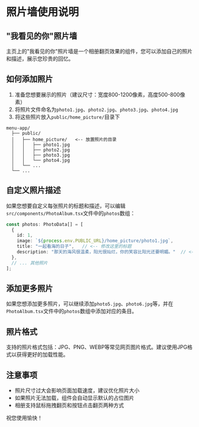 # 照片墙使用说明

## "我看见的你"照片墙

主页上的"我看见的你"照片墙是一个相册翻页效果的组件，您可以添加自己的照片和描述，展示您珍贵的回忆。

## 如何添加照片

1. 准备您想要展示的照片（建议尺寸：宽度800-1200像素，高度500-800像素）
2. 将照片文件命名为`photo1.jpg`、`photo2.jpg`、`photo3.jpg`、`photo4.jpg`
3. 将这些照片放入`public/home_picture/`目录下

```
menu-app/
  ├── public/
  │   ├── home_picture/   <-- 放置照片的目录
  │   │   ├── photo1.jpg
  │   │   ├── photo2.jpg
  │   │   ├── photo3.jpg
  │   │   └── photo4.jpg
  │   └── ...
  └── ...
```

## 自定义照片描述

如果您想要自定义每张照片的标题和描述，可以编辑`src/components/PhotoAlbum.tsx`文件中的`photos`数组：

```typescript
const photos: PhotoData[] = [
  {
    id: 1,
    image: `${process.env.PUBLIC_URL}/home_picture/photo1.jpg`,
    title: "一起看海的日子",   // <-- 修改这里的标题
    description: "那天的海风很温柔，阳光很灿烂，你的笑容比阳光还要明媚。"  // <-- 修改这里的描述
  },
  // ... 其他照片
];
```

## 添加更多照片

如果您想添加更多照片，可以继续添加`photo5.jpg`、`photo6.jpg`等，并在`PhotoAlbum.tsx`文件中的`photos`数组中添加对应的条目。

## 照片格式

支持的照片格式包括：JPG、PNG、WEBP等常见网页图片格式。建议使用JPG格式以获得更好的加载性能。

## 注意事项

- 照片尺寸过大会影响页面加载速度，建议优化照片大小
- 如果照片无法加载，组件会自动显示默认的占位图片
- 相册支持鼠标拖拽翻页和按钮点击翻页两种方式

祝您使用愉快！ 